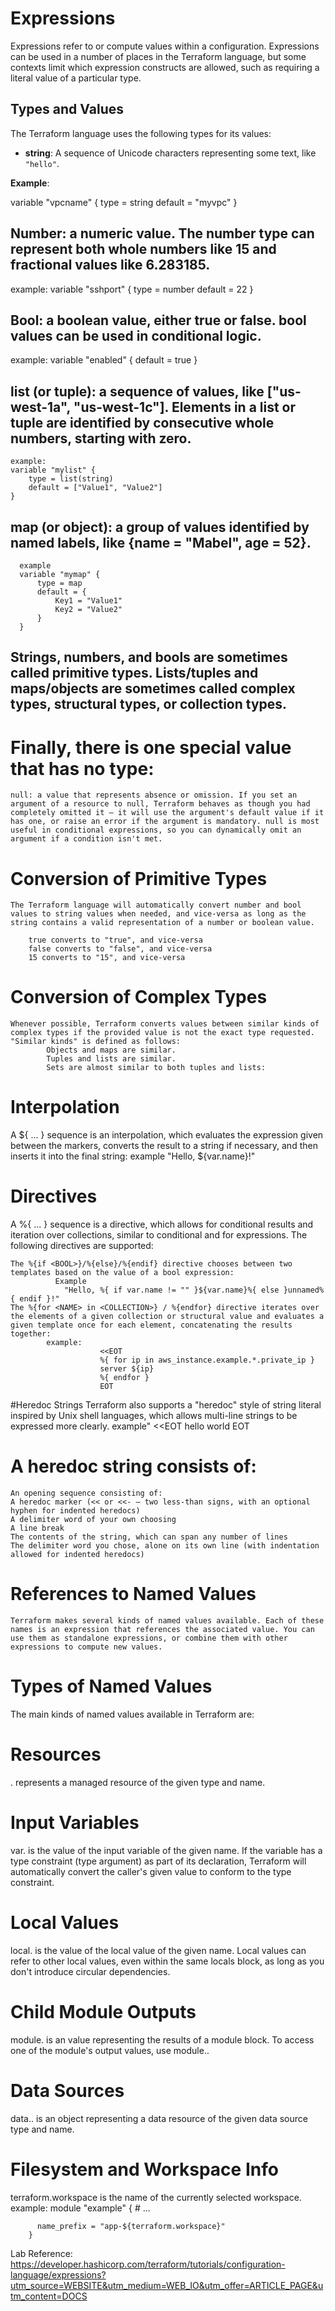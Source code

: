 # Expressions

Expressions refer to or compute values within a configuration. Expressions can be used in a number of places in the Terraform language, but some contexts limit which expression constructs are allowed, such as requiring a literal value of a particular type.

## Types and Values

The Terraform language uses the following types for its values:

- **string**: A sequence of Unicode characters representing some text, like `"hello"`.

**Example**:

variable "vpcname" {
  type    = string
  default = "myvpc"
}

## Number: a numeric value. The number type can represent both whole numbers like 15 and fractional values like 6.283185.
example:
      variable "sshport" {
        type    = number
        default = 22
      }

## Bool: a boolean value, either true or false. bool values can be used in conditional logic.
example: 
        variable "enabled" {
        default = true
      }

## list (or tuple): a sequence of values, like ["us-west-1a", "us-west-1c"]. Elements in a list or tuple are identified by consecutive whole numbers, starting         with zero.
    example:
    variable "mylist" {
        type = list(string)
        default = ["Value1", "Value2"]
    }

## map (or object): a group of values identified by named labels, like {name = "Mabel", age = 52}.
      example 
      variable "mymap" {
          type = map
          default = {
              Key1 = "Value1"
              Key2 = "Value2"
          }
      }


## Strings, numbers, and bools are sometimes called primitive types. Lists/tuples and maps/objects are sometimes called complex types, structural types, or collection types.

# Finally, there is one special value that has no type:

    null: a value that represents absence or omission. If you set an argument of a resource to null, Terraform behaves as though you had completely omitted it — it will use the argument's default value if it has one, or raise an error if the argument is mandatory. null is most useful in conditional expressions, so you can dynamically omit an argument if a condition isn't met.

# Conversion of Primitive Types
    The Terraform language will automatically convert number and bool values to string values when needed, and vice-versa as long as the string contains a valid representation of a number or boolean value.

        true converts to "true", and vice-versa
        false converts to "false", and vice-versa
        15 converts to "15", and vice-versa

# Conversion of Complex Types
    Whenever possible, Terraform converts values between similar kinds of complex types if the provided value is not the exact type requested. "Similar kinds" is defined as follows:
            Objects and maps are similar.
            Tuples and lists are similar.
            Sets are almost similar to both tuples and lists:

# Interpolation
A ${ ... } sequence is an interpolation, which evaluates the expression given between the markers, converts the result to a string if necessary, and then inserts it into the final string:
      example
            "Hello, ${var.name}!"
# Directives
A %{ ... } sequence is a directive, which allows for conditional results and iteration over collections, similar to conditional and for expressions.
The following directives are supported:

    The %{if <BOOL>}/%{else}/%{endif} directive chooses between two templates based on the value of a bool expression:
              Example
                "Hello, %{ if var.name != "" }${var.name}%{ else }unnamed%{ endif }!"
    The %{for <NAME> in <COLLECTION>} / %{endfor} directive iterates over the elements of a given collection or structural value and evaluates a given template once for each element, concatenating the results together:
            example:
                        <<EOT
                        %{ for ip in aws_instance.example.*.private_ip }
                        server ${ip}
                        %{ endfor }
                        EOT
#Heredoc Strings
  Terraform also supports a "heredoc" style of string literal inspired by Unix shell languages, which allows multi-line strings to be expressed more clearly.
  example"
        <<EOT
          hello
          world
          EOT

# A heredoc string consists of:
    An opening sequence consisting of:
    A heredoc marker (<< or <<- — two less-than signs, with an optional hyphen for indented heredocs)
    A delimiter word of your own choosing
    A line break
    The contents of the string, which can span any number of lines
    The delimiter word you chose, alone on its own line (with indentation allowed for indented heredocs)


# References to Named Values
    Terraform makes several kinds of named values available. Each of these names is an expression that references the associated value. You can use them as standalone expressions, or combine them with other expressions to compute new values.

# Types of Named Values
 The main kinds of named values available in Terraform are:

# Resources
<RESOURCE TYPE>.<NAME> represents a managed resource of the given type and name.

# Input Variables
var.<NAME> is the value of the input variable of the given name.
If the variable has a type constraint (type argument) as part of its declaration, Terraform will automatically convert the caller's given value to conform to the type constraint.

# Local Values
local.<NAME> is the value of the local value of the given name.
Local values can refer to other local values, even within the same locals block, as long as you don't introduce circular dependencies.

# Child Module Outputs
module.<MODULE NAME> is an value representing the results of a module block.
To access one of the module's output values, use module.<MODULE NAME>.<OUTPUT NAME>
  
# Data Sources
data.<DATA TYPE>.<NAME> is an object representing a data resource of the given data source type and name.   

# Filesystem and Workspace Info
terraform.workspace is the name of the currently selected workspace.
  example:
        module "example" {
          # ...
        
          name_prefix = "app-${terraform.workspace}"
        }

          
      


Lab Reference:
https://developer.hashicorp.com/terraform/tutorials/configuration-language/expressions?utm_source=WEBSITE&utm_medium=WEB_IO&utm_offer=ARTICLE_PAGE&utm_content=DOCS

